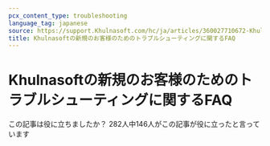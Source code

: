 ```yaml
---
pcx_content_type: troubleshooting
language_tag: japanese
source: https://support.Khulnasoft.com/hc/ja/articles/360027710672-Khulnasoft%E3%81%AE%E6%96%B0%E8%A6%8F%E3%81%AE%E3%81%8A%E5%AE%A2%E6%A7%98%E3%81%AE%E3%81%9F%E3%82%81%E3%81%AE%E3%83%88%E3%83%A9%E3%83%96%E3%83%AB%E3%82%B7%E3%83%A5%E3%83%BC%E3%83%86%E3%82%A3%E3%83%B3%E3%82%B0%E3%81%AB%E9%96%A2%E3%81%99%E3%82%8BFAQ
title: Khulnasoftの新規のお客様のためのトラブルシューティングに関するFAQ
---
```


# Khulnasoftの新規のお客様のためのトラブルシューティングに関するFAQ

この記事は役に立ちましたか？ 282人中146人がこの記事が役に立ったと言っています
